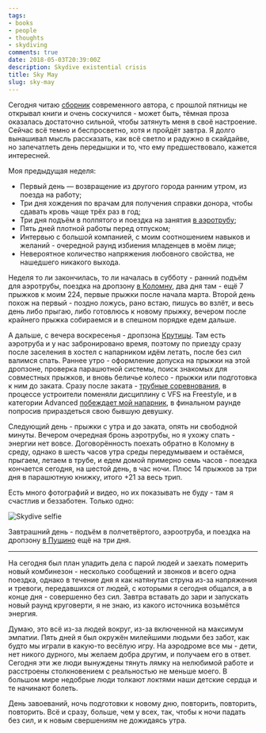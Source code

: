 ```yaml
---
tags:
- books
- people
- thoughts
- skydiving
comments: true
date: 2018-05-03T20:39:00Z
description: Skydive existential crisis
title: Sky May
slug: sky-may
---
```


Сегодня читаю [сборник](https://www.ozon.ru/context/detail/id/6277087/) современного автора, с прошлой пятницы не открывал книги и очень соскучился - может быть, тёмная проза оказалась достаточно сильной, чтобы затянуть меня в своё настроение. Сейчас всё темно и беспросветно, хотя и пройдёт завтра. Я долго вынашивал мысль рассказать, как всё светло и радужно в скайдайве, но запечатлеть день передышки и то, что ему предшествовало, кажется интересней.

<!--more-->

Моя предыдущая неделя:

 - Первый день — возвращение из другого города ранним утром, из поезда на работу;
 - Три дня хождения по врачам для получения справки донора, чтобы сдавать кровь чаще трёх раз в год;
 - Три дня подъём в полпятого и поездка на занятия [в аэротрубу](https://vk.com/videos-156991046?z=video-156991046_456239024);
 - Пять дней плотной работы перед отпуском;
 - Интервью с большой компанией, с моим соотношением навыков и желаний - очередной раунд избиения младенцев в моём лице;
 - Невероятное количество напряжения любовного свойства, не нашедшего никакого выхода.

Неделя то ли закончилась, то ли началась в субботу - ранний подъём для аэротрубы, поездка на дропзону [в Коломну](http://www.aerograd.ru/), два дня там - ещё 7 прыжков к моим 224, первые прыжки после начала марта. Второй день похож на первый - поздно ложусь, рано встаю, пишусь во взлёт, и весь день либо прыгаю, либо готовлюсь к новому прыжку, вечером после крайнего прыжка собираемся и в спешном порядке едем дальше.

А дальше, с вечера воскресенья - дропзона [Крутицы](http://www.krutitcy.ru/). Там есть аэротруба и у нас забронировано время, поэтому по приезду сразу после заселения в хостел с напарником идём летать, после без сил валимся спать. Раннее утро - оформление допуска на прыжки на этой дропзоне, проверка парашютной системы, поиск знакомых для совместных прыжков, и вновь беличье колесо - прыжки или подготовка к ним до заката. Сразу после заката - [трубные соревнования](https://vk.com/wall-28569250_7675), в процессе устроители поменяли дисциплину с VFS на Freestyle, и в категории Advanced [побеждает мой напарник](https://vk.com/photo-28569250_456242453), в финальном раунде попросив прираздеться свою бывшую девушку.

Следующий день - прыжки с утра и до заката, опять ни свободной минуты. Вечером очередная бронь аэротрубы, но я ухожу спать - энергии нет вовсе. Договорённость поехать обратно в Коломну в среду, однако в шесть часов утра среды передумываем и остаёмся, прыгаем, летаем в трубе, и едем домой примерно семь часов - поездка кончается сегодня, на шестой день, в час ночи. Плюс 14 прыжков за три дня в парашютную книжку, итого +21 за весь трип.

Есть много фотографий и видео, но их показывать не буду - там я счастлив и беззаботен. Только одно:

![Skydive selfie](/images/posts/2018-04-30_11-58-32.JPG#center)

Завтрашний день - подъём в полчетвёртого, аэроотруба, и поездка на дропзону [в Пущино](http://skycenter.aero/) ещё на три дня.

---

На сегодня был план уладить дела с парой людей и заехать померить новый комбинезон - несколько сообщений и звонков и всего одна поездка, однако в течение дня я как натянутая струна из-за напряжения и тревоги, передавшихся от людей, с которыми я сегодня общался, а в конце дня - совершенно без сил. Завтра вставать до зари и запускать новый раунд круговерти, я не знаю, из какого источника возьмётся энергия.

Думаю, это всё из-за людей вокруг, из-за включенной на максимум эмпатии. Пять дней я был окружён милейшими людьми без забот, как будто мы играли в какую-то весёлую игру. На аэродроме все мы - дети, нет никого дурного, мы желаем добра другим, и получаем его в ответ. Сегодня эти же люди вынуждены тянуть лямку на нелюбимой работе и расстроены столкновением с реальностью не меньше моего. В большом мире недобрые люди толкают локтями наши детские сердца и те начинают болеть.

День завоеваний, ночь подготовки к новому дню, повторить, повторить, повторить. Всё и сразу, больше, чем у всех, так, чтобы к ночи падать без сил, и к новым свершениям не дожидаясь утра.
